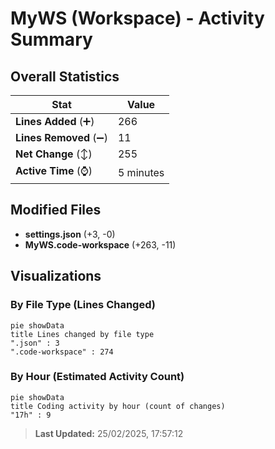 # MyWS (Workspace) - Activity Summary 

## Overall Statistics

| Stat                   | Value                                                             |
| ---------------------- | ----------------------------------------------------------------- |
| **Lines Added** (➕)   | 266                                          |
| **Lines Removed** (➖) | 11                                        |
| **Net Change** (↕)    | 255                |
| **Active Time** (⌚)   | 5 minutes |


## Modified Files
- **settings.json** (+3, -0)
- **MyWS.code-workspace** (+263, -11)

## Visualizations

### By File Type (Lines Changed)

```mermaid
pie showData
title Lines changed by file type
".json" : 3
".code-workspace" : 274
```

### By Hour (Estimated Activity Count)

```mermaid
pie showData
title Coding activity by hour (count of changes)
"17h" : 9
```


> **Last Updated:** 25/02/2025, 17:57:12